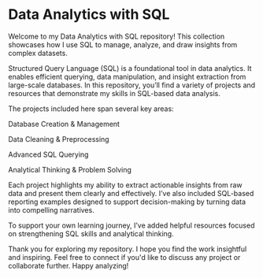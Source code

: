 # Data Analytics with SQL
Welcome to my Data Analytics with SQL repository! This collection showcases how I use SQL to manage, analyze, and draw insights from complex datasets.

Structured Query Language (SQL) is a foundational tool in data analytics. It enables efficient querying, data manipulation, and insight extraction from large-scale databases. In this repository, you’ll find a variety of projects and resources that demonstrate my skills in SQL-based data analysis.

The projects included here span several key areas:

Database Creation & Management

Data Cleaning & Preprocessing

Advanced SQL Querying

Analytical Thinking & Problem Solving

Each project highlights my ability to extract actionable insights from raw data and present them clearly and effectively. I’ve also included SQL-based reporting examples designed to support decision-making by turning data into compelling narratives.

To support your own learning journey, I’ve added helpful resources focused on strengthening SQL skills and analytical thinking.

Thank you for exploring my repository. I hope you find the work insightful and inspiring. Feel free to connect if you'd like to discuss any project or collaborate further. Happy analyzing!
